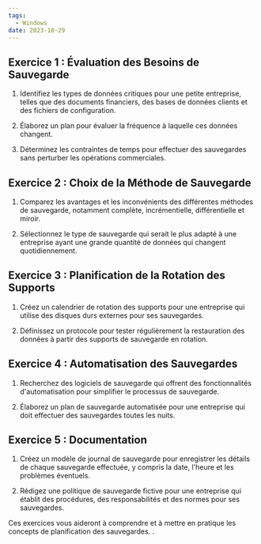 ```yaml
---
tags:
  - Windows
date: 2023-10-29
---
```


## Exercice 1 : Évaluation des Besoins de Sauvegarde

1. Identifiez les types de données critiques pour une petite entreprise, telles que des documents financiers, des bases de données clients et des fichiers de configuration.

2. Élaborez un plan pour évaluer la fréquence à laquelle ces données changent.

3. Déterminez les contraintes de temps pour effectuer des sauvegardes sans perturber les opérations commerciales.

## Exercice 2 : Choix de la Méthode de Sauvegarde

1. Comparez les avantages et les inconvénients des différentes méthodes de sauvegarde, notamment complète, incrémentielle, différentielle et miroir.

2. Sélectionnez le type de sauvegarde qui serait le plus adapté à une entreprise ayant une grande quantité de données qui changent quotidiennement.

## Exercice 3 : Planification de la Rotation des Supports

1. Créez un calendrier de rotation des supports pour une entreprise qui utilise des disques durs externes pour ses sauvegardes.

2. Définissez un protocole pour tester régulièrement la restauration des données à partir des supports de sauvegarde en rotation.

## Exercice 4 : Automatisation des Sauvegardes

1. Recherchez des logiciels de sauvegarde qui offrent des fonctionnalités d'automatisation pour simplifier le processus de sauvegarde.

2. Élaborez un plan de sauvegarde automatisée pour une entreprise qui doit effectuer des sauvegardes toutes les nuits.

## Exercice 5 : Documentation

1. Créez un modèle de journal de sauvegarde pour enregistrer les détails de chaque sauvegarde effectuée, y compris la date, l'heure et les problèmes éventuels.

2. Rédigez une politique de sauvegarde fictive pour une entreprise qui établit des procédures, des responsabilités et des normes pour ses sauvegardes.

Ces exercices vous aideront à comprendre et à mettre en pratique les concepts de planification des sauvegardes. .
